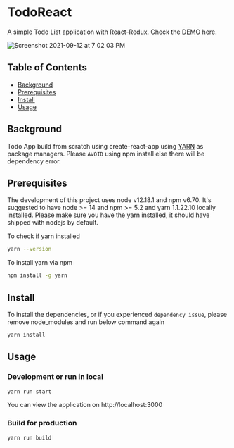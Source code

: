# TodoReact

A simple Todo List application with React-Redux. Check the [DEMO](https://henryckh.github.io/todo-react/) here.

![Screenshot 2021-09-12 at 7 02 03 PM](https://user-images.githubusercontent.com/11421035/132985066-87b773e5-318f-4e46-a7fd-5d0b53ea63a6.png)


## Table of Contents

- [Background](#background)
- [Prerequisites](#prerequisites)
- [Install](#install)
- [Usage](#usage)

## Background

Todo App build from scratch using create-react-app using [YARN](https://classic.yarnpkg.com/en/docs/install/#mac-stable) as package managers. Please `AVOID` using npm install else there will be dependency error.

## Prerequisites

The development of this project uses node v12.18.1 and npm v6.70. It's suggested to have node >= 14 and npm >= 5.2 and yarn 1.1.22.10 locally installed. Please make sure you have the yarn installed, it should have shipped with nodejs by default.

To check if yarn installed

```sh
yarn --version
```

To install yarn via npm

```sh
npm install -g yarn
```

## Install

To install the dependencies, or if you experienced `dependency issue`, please remove node_modules and run below command again

```sh
yarn install
```

## Usage

### Development or run in local

```sh
yarn run start
```

You can view the application on http://localhost:3000

### Build for production

```sh
yarn run build
```
